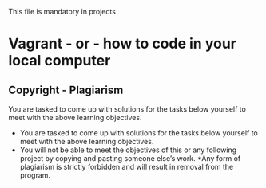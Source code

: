 This file is mandatory in projects


# Vagrant - or - how to code in your local computer
## Copyright - Plagiarism
You are tasked to come up with solutions for the tasks below yourself to meet with the above learning objectives.

* You are tasked to come up with solutions for the tasks below yourself to meet with the above learning objectives.
* You will not be able to meet the objectives of this or any following project by copying and pasting someone else’s work.
*Any form of plagiarism is strictly forbidden and will result in removal from the program.
